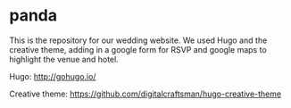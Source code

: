 # panda

This is the repository for our wedding website. We used Hugo and the creative theme, adding in a google form for RSVP and google maps to highlight the venue and hotel.

Hugo: http://gohugo.io/

Creative theme: https://github.com/digitalcraftsman/hugo-creative-theme

